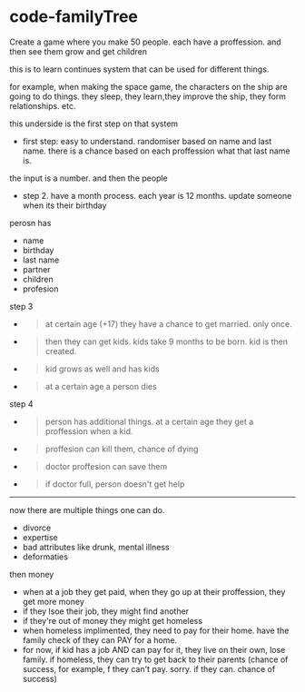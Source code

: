 # code-familyTree
 Create a game where you make 50 people. each have a proffession. and then see them grow and get children

this is to learn continues system that can be used for different things.

for example, when making the space game, the characters on the ship are going to do things. they sleep, they learn,they improve the ship, they form relationships. etc.

this underside is the first step on that system

- first step: easy to understand. randomiser based on name and last name. there is a chance based on each proffession what that last name is.

the input is a number. and then the people

- step 2. have a month process. each year is 12 months. update someone when its their birthday

perosn has

- name
- birthday
- last name
- partner
- children
- profesion

step 3
- > at certain age (+17) they have a chance to get married. only once.
- > then they can get kids. kids take 9 months to be born. kid is then created.
- > kid grows as well and has kids
- > at a certain age a person dies

step 4

- > person has additional things. at a certain age they get a proffession when a kid.
- > proffesion can kill them, chance of dying
- > doctor proffesion can save them
- > if doctor full, person doesn't get help


---

now there are multiple things one can do.
- divorce
- expertise
- bad attributes like drunk, mental illness
- deformaties

then money
- when at a job they get paid, when they go up at their proffession, they get more money
- if they lsoe their job, they might find another
- if they're out of money they might get homeless
- when homeless implimented, they need to pay for their home. have the family check of they can PAY for a home.
- for now, if kid has a job AND can pay for it, they live on their own, lose family.
if homeless, they can try to get back to their parents (chance of success, for example, f they can't pay. sorry. if they can. chance of success)
